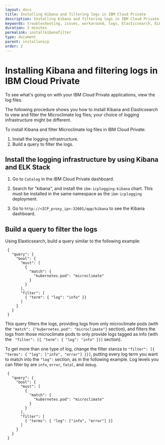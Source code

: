 ```yaml
---
layout: docs
title: Installing Kibana and filtering logs in IBM Cloud Private
description: Installing Kibana and filtering logs in IBM Cloud Private
keywords: troubleshooting, issues, workaround, logs, Elasticsearch, ELK Stack, installing Kibana, filtering logs, filter, logging infrastructure, filter logs, IBM Cloud Private, Kibana, query logs
duration: 3 minutes
permalink: installkibanafilter
type: document
parent: installonicp
order: 2
---
```


# Installing Kibana and filtering logs in IBM Cloud Private

To see what's going on with your IBM Cloud Private applications, view the log files.

The following procedure shows you how to install Kibana and Elasticsearch to view and filter the Microclimate log files; your choice of logging infrastructure might be different.

To install Kibana and filter Microclimate log files in IBM Cloud Private:

1. Install the logging infrastructure.
2. Build a query to filter the logs.

## Install the logging infrastructure by using Kibana and ELK Stack

1. Go to `Catalog` in the IBM Cloud Private dashboard.

2. Search for "kibana", and install the `ibm-icplogging-kibana` chart. This must be installed in the same namespace as the `ibm-icplogging` deployment.

3. Go to `http://<ICP_proxy_ip>:32601/app/kibana` to see the Kibana dashboard.

## Build a query to filter the logs

Using Elasticsearch, build a query similar to the following example:

```
 {
   "query": {
     "bool": {
       "must": [
         {
           "match": {
             "kubernetes.pod": "microclimate"
           }
         }
       ],
       "filter": [
         { "term": { "log": "info" }}
       ]
     }
   }
 }
 ```

This query filters the logs, providing logs from only microclimate pods (with the ```"match": {"kubernetes.pod": "microclimate"}``` section), and filters the logs from those microclimate pods to only provide logs tagged as info (with the ``` "filter": [{ "term": { "log": "info" }}]``` section).

To get more than one type of log, change the filter stanza to ```"filter": [{ "terms": { "log": ["info", "error"] }}]```, putting every log term you want to match into the ```"log":``` section, as in the following example. Log levels you can filter by are `info`, `error`, `fatal`, and `debug`.

```
 {
   "query": {
     "bool": {
       "must": [
         {
           "match": {
             "kubernetes.pod": "microclimate"
           }
         }
       ],
       "filter": [
         { "terms": { "log": ["info", "error"] }}
       ]
     }
   }
 }
 ```
